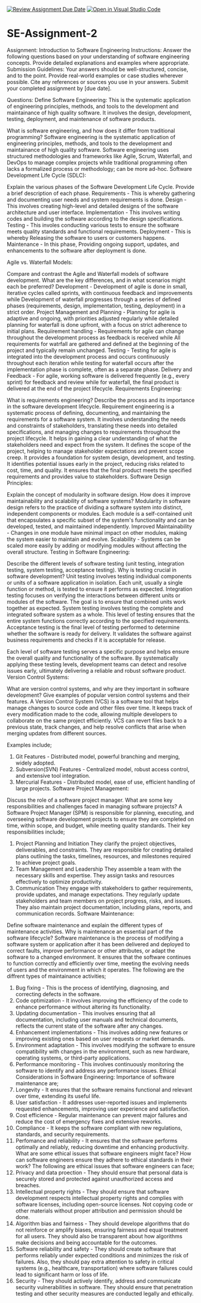 [![Review Assignment Due Date](https://classroom.github.com/assets/deadline-readme-button-24ddc0f5d75046c5622901739e7c5dd533143b0c8e959d652212380cedb1ea36.svg)](https://classroom.github.com/a/-ucQIGTc)
[![Open in Visual Studio Code](https://classroom.github.com/assets/open-in-vscode-718a45dd9cf7e7f842a935f5ebbe5719a5e09af4491e668f4dbf3b35d5cca122.svg)](https://classroom.github.com/online_ide?assignment_repo_id=15241998&assignment_repo_type=AssignmentRepo)
# SE-Assignment-2
Assignment: Introduction to Software Engineering
Instructions:
Answer the following questions based on your understanding of software engineering concepts. Provide detailed explanations and examples where appropriate.
Submission Guidelines:
Your answers should be well-structured, concise, and to the point.
Provide real-world examples or case studies wherever possible.
Cite any references or sources you use in your answers.
Submit your completed assignment by [due date].

Questions:
Define Software Engineering: This is the systematic application of engineering principles, methods, and tools to the development and maintainance of high quality software. It involves the design, development, testing, deployment, and maintenance of software products.

What is software engineering, and how does it differ from traditional programming? 
Software engineering is the systematic application of engineering principles, methods, and tools to the development and maintainance of high quality software. Software engineering uses structured methodologies and frameworks like Agile, Scrum, Waterfall, and DevOps to manage complex projects while traditional programming often lacks a formalized process or methodology; can be more ad-hoc.
Software Development Life Cycle (SDLC): 

Explain the various phases of the Software Development Life Cycle. Provide a brief description of each phase. 
Requirements - This is whereby gathering and documenting user needs and system requirements is done.
Design - This involves creating high-level and detailed designs of the software architecture and user interface.
Implementation - This involves writing codes and building the software according to the design specifications.
Testing - This involes conducting various tests to ensure the software meets quality standards and functional requirements.
Deployment - This is whereby Releasing the software to users or customers happens.
Maintenance - In this phase, Providing ongoing support, updates, and enhancements to the software after deployment is done.





Agile vs. Waterfall Models:

Compare and contrast the Agile and Waterfall models of software development. What are the key differences, and in what scenarios might each be preferred?
Development - Development of agile is done in small, iterative cycles called sprints, with continuous feedback and improvements while Development of waterfall progresses through a series of defined phases (requirements, design, implementation, testing, deployment) in a strict order.
Project Management and Planning - Planning for agile is adaptive and ongoing, with priorities adjusted regularly while detailed planning for waterfall is done upfront, with a focus on strict adherence to initial plans.
Requiirement handling - Requirements for agile can change throughout the development process as feedback is received while All requirements for watrfall are gathered and defined at the beginning of the project and typically remain unchanged.
Testing - Testing for agile is integrated into the development process and occurs continuously throughout each iteration while testing for waterfall occurs after the implementation phase is complete, often as a separate phase.
Delivery and Feedback - For agile, working software is delivered frequently (e.g., every sprint) for feedback and review while for waterfall, the final product is delivered at the end of the project lifecycle.
Requirements Engineering:

What is requirements engineering? Describe the process and its importance in the software development lifecycle.
Requirement engineering is a systematic process of defining, documenting, and maintaining the requirements for a software system. It involves understanding the needs and constraints of stakeholders, translating these needs into detailed specifications, and managing changes to requirements throughout the project lifecycle.
It helps in gaining a clear understanding of what the stakeholders need and expect from the system.
It defines the scope of the project, helping to manage stakeholder expectations and prevent scope creep.
It provides a foundation for system design, development, and testing.
It identifies potential issues early in the project, reducing risks related to cost, time, and quality.
It ensures that the final product meets the specified requirements and provides value to stakeholders.
Software Design Principles:

Explain the concept of modularity in software design. How does it improve maintainability and scalability of software systems?
Modularity in software design refers to the practice of dividing a software system into distinct, independent components or modules. Each module is a self-contained unit that encapsulates a specific subset of the system's functionality and can be developed, tested, and maintained independently.
Improved Maintainability - Changes in one module have minimal impact on other modules, making the system easier to maintain and evolve.
Scalability - Systems can be scaled more easily by adding or modifying modules without affecting the overall structure.
Testing in Software Engineering:

Describe the different levels of software testing (unit testing, integration testing, system testing, acceptance testing). Why is testing crucial in software development?
Unit testing involves testing individual components or units of a software application in isolation. Each unit, usually a single function or method, is tested to ensure it performs as expected.
Integration testing focuses on verifying the interactions between different units or modules of the software. The goal is to ensure that combined units work together as expected.
System testing involves testing the complete and integrated software system as a whole. This level of testing ensures that the entire system functions correctly according to the specified requirements.
Acceptance testing is the final level of testing performed to determine whether the software is ready for delivery. It validates the software against business requirements and checks if it is acceptable for release.

Each level of software testing serves a specific purpose and helps ensure the overall quality and functionality of the software. By systematically applying these testing levels, development teams can detect and resolve issues early, ultimately delivering a reliable and robust software product.
Version Control Systems:

What are version control systems, and why are they important in software development? Give examples of popular version control systems and their features.
A Version Control System (VCS) is a software tool that helps manage changes to source code and other files over time. It keeps track of every modification made to the code, allowing multiple developers to collaborate on the same project efficiently. VCS can revert files back to a previous state, track changes, and help resolve conflicts that arise when merging updates from different sources.

Examples include;
1. Git
Features - Distributed model, powerful branching and merging, widely adopted.
2. Subversion(SVN)
Features - Centralized model, robust access control, and extensive tool integration.
3. Mercurial
Features - Distributed model, ease of use, efficient handling of large projects.
Software Project Management:

Discuss the role of a software project manager. What are some key responsibilities and challenges faced in managing software projects?
A Software Project Manager (SPM) is responsible for planning, executing, and overseeing software development projects to ensure they are completed on time, within scope, and budget, while meeting quality standards. Their key responsibilities include;
1. Project Planning and Initiation
They clarify the project objectives, deliverables, and constraints. They are responsible for creating detailed plans outlining the tasks, timelines, resources, and milestones required to achieve project goals.
2. Team Management and Leadership
They assemble a team with the necessary skills and expertise. They assign tasks and resources effectively to optimize productivity.
3. Communication
They engage with stakeholders to gather requirements, provide updates, and manage expectations. They regularly update stakeholders and team members on project progress, risks, and issues. They also maintain project documentation, including plans, reports, and communication records.
Software Maintenance:

Define software maintenance and explain the different types of maintenance activities. Why is maintenance an essential part of the software lifecycle?
Software maintenance is the process of modifying a software system or application after it has been delivered and deployed to correct faults, improve performance or other attributes, or adapt the software to a changed environment. It ensures that the software continues to function correctly and efficiently over time, meeting the evolving needs of users and the environment in which it operates. The following are the diffrent types of maintainance activities;
1. Bug fixing - This is the process of identifying, diagnosing, and correcting defects in the software. 
2. Code optimization - It involves improving the efficiency of the code to enhance performance without altering its functionality.
3. Updating documentation - This involves ensuring that all documentation, including user manuals and technical documents, reflects the current state of the software after any changes.
4. Enhancement implementations - This involves adding new features or improving existing ones based on user requests or market demands.
5. Environment adaptation - This involves modifying the software to ensure compatibility with changes in the environment, such as new hardware, operating systems, or third-party applications.
6. Performance monitoring - This involves continuously monitoring the software to identify and address any performance issues.
Ethical Considerations in Software Engineering:
Importance of software maintenance are;
1. Longevity - It ensures that the software remains functional and relevant over time, extending its useful life.
2. User satisfaction - It addresses user-reported issues and implements requested enhancements, improving user experience and satisfaction.
3. Cost efficience - Regular maintenance can prevent major failures and reduce the cost of emergency fixes and extensive reworks.
4. Compliance - It keeps the software compliant with new regulations, standards, and security requirements.
5. Perfomance and reliability - It ensures that the software performs optimally and reliably, reducing downtime and enhancing productivity.
What are some ethical issues that software engineers might face? How can software engineers ensure they adhere to ethical standards in their work?
The following are ethical issues that software engineers can face;
1. Privacy and data proection - They should ensure that personal data is securely stored and protected against unauthorized access and breaches.
2. Intellectual property rights - They should ensure that software development respects intellectual property rights and complies with software licenses, including open-source licenses. Not copying code or other materials without proper attribution and permission should be done.
3. Algorithm bias and fairness - They should develope algorithms that do not reinforce or amplify biases, ensuring fairness and equal treatment for all users. They should also be transparent about how algorithms make decisions and being accountable for the outcomes.
4. Software reliability and safety - They should create software that performs reliably under expected conditions and minimizes the risk of failures. Also, they should pay extra attention to safety in critical systems (e.g., healthcare, transportation) where software failures could lead to significant harm or loss of life.
5. Security - They should actively identify, address and communicate security vulnerabilities in software. They should ensure that penetration testing and other security measures are conducted legally and ethically.



